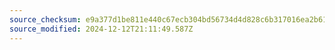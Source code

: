 ```yaml
---
source_checksum: e9a377d1be811e440c67ecb304bd56734d4d828c6b317016ea2b6129d36cfad6
source_modified: 2024-12-12T21:11:49.587Z
---
```


